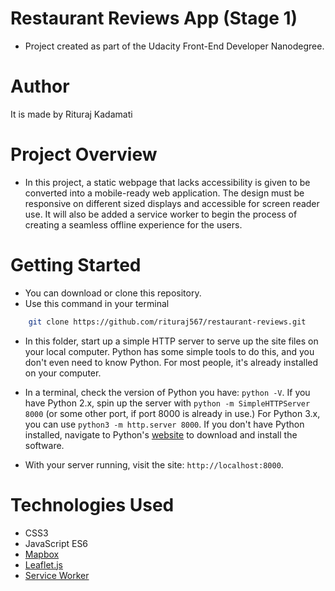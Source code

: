 
# Restaurant Reviews App (Stage 1)

- Project created as part of the Udacity Front-End Developer Nanodegree.

Author
=========
It is made by Rituraj Kadamati

Project Overview
=========
- In this project, a static webpage that lacks accessibility is given to be converted into a mobile-ready web application. The design must be responsive on different sized displays and accessible for screen reader use. It will also be added a service worker to begin the process of creating a seamless offline experience for the users.

Getting Started
================
- You can download or clone this repository.
- Use this command in your terminal 
``` bash
    git clone https://github.com/rituraj567/restaurant-reviews.git
```
- In this folder, start up a simple HTTP server to serve up the site files on your local computer. Python has some simple tools to do this, and you don't even need to know Python. For most people, it's already installed on your computer. 

- In a terminal, check the version of Python you have: `python -V`. If you have Python 2.x, spin up the server with `python -m SimpleHTTPServer 8000` (or some other port, if port 8000 is already in use.) For Python 3.x, you can use `python3 -m http.server 8000`. If you don't have Python installed, navigate to Python's [website](https://www.python.org/) to download and install the software.

-  With your server running, visit the site: `http://localhost:8000`.


Technologies Used
====================

- CSS3
- JavaScript ES6
- [Mapbox](https://www.mapbox.com/)
- [Leaflet.js](https://leafletjs.com/)
- [Service Worker](https://developers.google.com/web/fundamentals/primers/service-workers/)